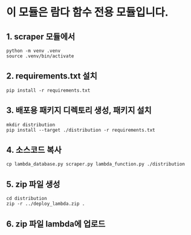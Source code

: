 # 이 모듈은 람다 함수 전용 모듈입니다.

## 1. scraper 모듈에서
```shell
python -m venv .venv
source .venv/bin/activate
```

## 2. requirements.txt 설치
```shell
pip install -r requirements.txt
```

## 3. 배포용 패키지 디렉토리 생성, 패키지 설치
```shell
mkdir distribution
pip install --target ./distribution -r requirements.txt
```

## 4. 소스코드 복사
```shell
cp lambda_database.py scraper.py lambda_function.py ./distribution 
```

## 5. zip 파일 생성
```shell
cd distribution
zip -r ../deploy_lambda.zip .
```

## 6. zip 파일 lambda에 업로드